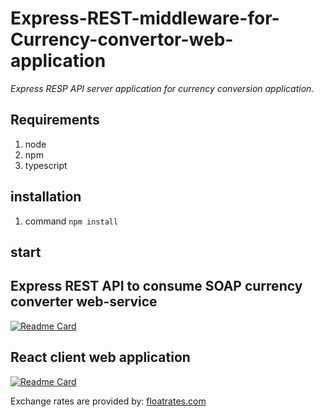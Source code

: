 # Express-REST-middleware-for-Currency-convertor-web-application

_Express RESP API server application for currency conversion application._

## Requirements

1. node
2. npm
3. typescript

## installation

1. command `npm install`

## start

## Express REST API to consume SOAP currency converter web-service

[![Readme Card](https://github-readme-stats.vercel.app/api/pin/?username=ramesh-x90&repo=Express-REST-middleware-for-Currency-convertor-web-application)](https://github.com/ramesh-x90/Express-REST-middleware-for-Currency-convertor-web-application.git)

## React client web application

[![Readme Card](https://github-readme-stats.vercel.app/api/pin/?username=ramesh-x90&repo=react-client-for-currency-converter-webservice)](https://github.com/ramesh-x90/react-client-for-currency-converter-webservice.git)

Exchange rates are provided by: [floatrates.com](https://www.floatrates.com/json-feeds.html)
